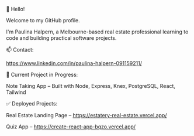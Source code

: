 👋 Hello!

Welcome to my GitHub profile.

I'm Paulina Halpern, a Melbourne-based real estate professional learning to code and building practical software projects.

📫 Contact:

https://www.linkedin.com/in/paulina-halpern-091159211/


🚀 Current Project in Progress:

Note Taking App – Built with Node, Express, Knex, PostgreSQL, React, Tailwind


✅ Deployed Projects:

Real Estate Landing Page –
https://estatery-real-estate.vercel.app/

Quiz App –
https://create-react-app-bqzo.vercel.app/
